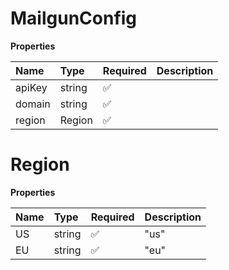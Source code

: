 # MailgunConfig

**Properties**

| Name   | Type   | Required | Description |
| :----- | :----- | :------- | :---------- |
| apiKey | string | ✅       |             |
| domain | string | ✅       |             |
| region | Region | ✅       |             |

# Region

**Properties**

| Name | Type   | Required | Description |
| :--- | :----- | :------- | :---------- |
| US   | string | ✅       | "us"        |
| EU   | string | ✅       | "eu"        |
